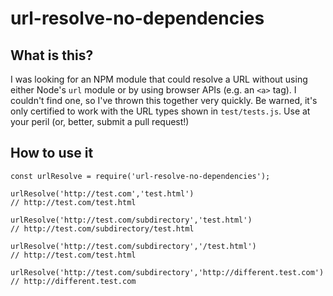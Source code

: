 # url-resolve-no-dependencies

## What is this?

I was looking for an NPM module that could resolve a URL without using either
Node's `url` module or by using browser APIs (e.g. an `<a>` tag). I couldn't
find one, so I've thrown this together very quickly. Be warned, it's only
certified to work with the URL types shown in `test/tests.js`. Use at your
peril (or, better, submit a pull request!) 

## How to use it

    const urlResolve = require('url-resolve-no-dependencies');

    urlResolve('http://test.com','test.html')
    // http://test.com/test.html

    urlResolve('http://test.com/subdirectory','test.html')
    // http://test.com/subdirectory/test.html

    urlResolve('http://test.com/subdirectory','/test.html')
    // http://test.com/test.html

    urlResolve('http://test.com/subdirectory','http://different.test.com')
    // http://different.test.com
